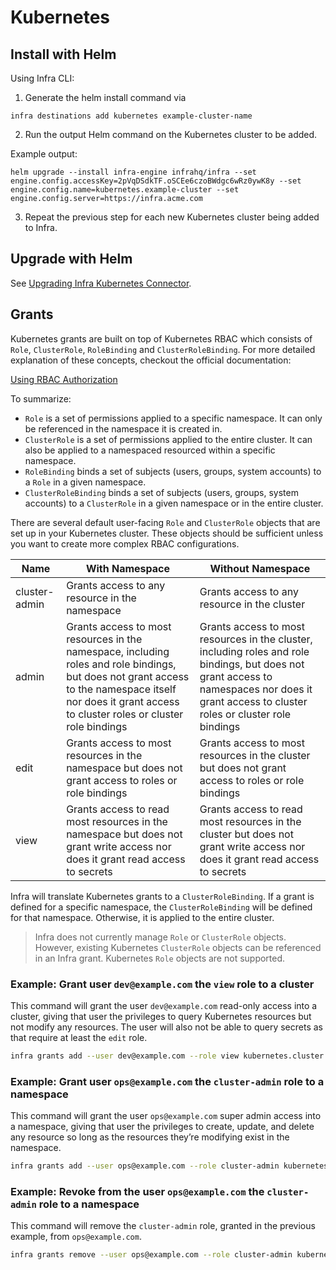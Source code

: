 # Kubernetes

## Install with Helm

Using Infra CLI:

1. Generate the helm install command via

```
infra destinations add kubernetes example-cluster-name
```

2. Run the output Helm command on the Kubernetes cluster to be added.

Example output:
```
helm upgrade --install infra-engine infrahq/infra --set engine.config.accessKey=2pVqDSdkTF.oSCEe6czoBWdgc6wRz0ywK8y --set engine.config.name=kubernetes.example-cluster --set engine.config.server=https://infra.acme.com
```

3. Repeat the previous step for each new Kubernetes cluster being added to Infra.

## Upgrade with Helm

See [Upgrading Infra Kubernetes Connector](../../operator-guides/upgrading-infra.md).

## Grants

Kubernetes grants are built on top of Kubernetes RBAC which consists of `Role`, `ClusterRole`, `RoleBinding` and `ClusterRoleBinding`. For more detailed explanation of these concepts, checkout the official documentation:

[Using RBAC Authorization](https://kubernetes.io/docs/reference/access-authn-authz/rbac/)

To summarize:

- `Role` is a set of permissions applied to a specific namespace. It can only be referenced in the namespace it is created in.
- `ClusterRole` is a set of permissions applied to the entire cluster. It can also be applied to a namespaced resourced within a specific namespace.
- `RoleBinding` binds a set of subjects (users, groups, system accounts) to a `Role` in a given namespace.
- `ClusterRoleBinding` binds a set of subjects (users, groups, system accounts) to a `ClusterRole` in a given namespace or in the entire cluster.

There are several default user-facing `Role` and `ClusterRole` objects that are set up in your Kubernetes cluster. These objects should be sufficient unless you want to create more complex RBAC configurations.

| Name | With Namespace | Without Namespace |
| --- | --- | --- |
| cluster-admin | Grants access to any resource in the namespace | Grants access to any resource in the cluster |
| admin | Grants access to most resources in the namespace, including roles and role bindings, but does not grant access to the namespace itself nor does it grant access to  cluster roles or cluster role bindings | Grants access to most resources in the cluster, including roles and role bindings, but does not grant access to namespaces nor does it grant access to cluster roles or cluster role bindings |
| edit | Grants access to most resources in the namespace but does not grant access to roles or role bindings | Grants access to most resources in the cluster but does not grant access to roles or role bindings |
| view | Grants access to read most resources in the namespace but does not grant write access nor does it grant read access to secrets | Grants access to read most resources in the cluster but does not grant write access nor does it grant read access to secrets |

Infra will translate Kubernetes grants to a `ClusterRoleBinding`. If a grant is defined for a specific namespace, the `ClusterRoleBinding` will be defined for that namespace. Otherwise, it is applied to the entire cluster.

> Infra does not currently manage `Role` or `ClusterRole` objects. However, existing Kubernetes `ClusterRole` objects can be referenced in an Infra grant. Kubernetes `Role` objects are not supported.

### Example: Grant user `dev@example.com` the `view` role to a cluster

This command will grant the user `dev@example.com` read-only access into a cluster, giving that user the privileges to query Kubernetes resources but not modify any resources. The user will also not be able to query secrets as that require at least the `edit` role.

```bash
infra grants add --user dev@example.com --role view kubernetes.cluster
```

### Example: Grant user `ops@example.com` the `cluster-admin` role to a namespace

This command will grant the user `ops@example.com` super admin access into a namespace, giving that user the privileges to create, update, and delete any resource so long as the resources they’re modifying exist in the namespace.

```bash
infra grants add --user ops@example.com --role cluster-admin kubernetes.cluster.namespace
```

### Example: Revoke from the user `ops@example.com` the `cluster-admin` role to a namespace

This command will remove the `cluster-admin` role, granted in the previous example, from `ops@example.com`.

```bash
infra grants remove --user ops@example.com --role cluster-admin kubernetes.cluster.namespace
```
